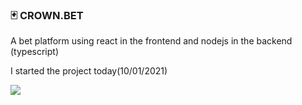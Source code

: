### 🃏 CROWN.BET

A bet platform using react in the frontend and nodejs in the backend (typescript)

I started the project today(10/01/2021)

<img src="https://i.imgur.com/PalWWlz.png">